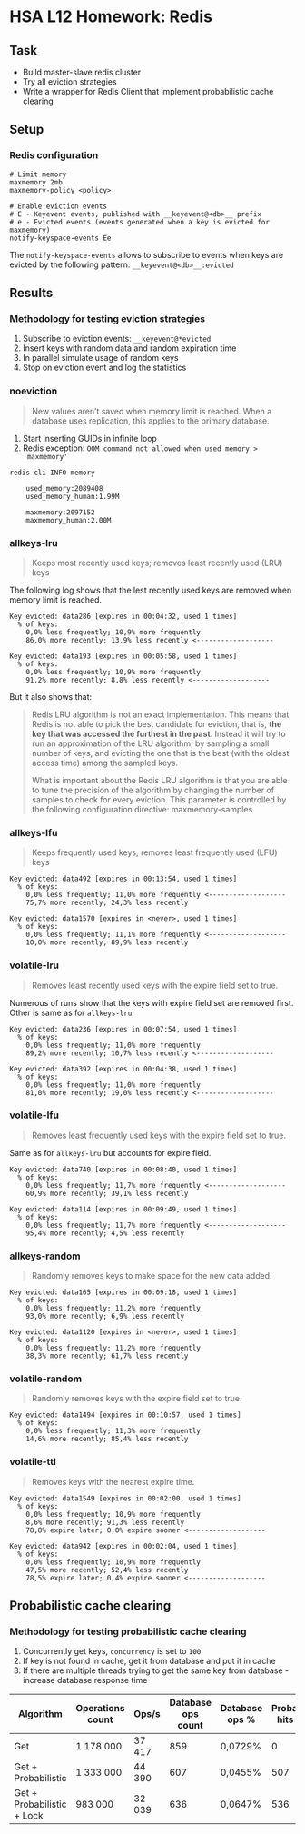 # HSA L12 Homework: Redis

## Task

- Build master-slave redis cluster 
- Try all eviction strategies 
- Write a wrapper for Redis Client that implement probabilistic cache clearing 

## Setup

### Redis configuration
```
# Limit memory
maxmemory 2mb
maxmemory-policy <policy>

# Enable eviction events
# E - Keyevent events, published with __keyevent@<db>__ prefix
# e - Evicted events (events generated when a key is evicted for maxmemory)
notify-keyspace-events Ee
```

The `notify-keyspace-events` allows to subscribe to events when keys are evicted by the following pattern: `__keyevent@<db>__:evicted`

## Results

### Methodology for testing eviction strategies

1. Subscribe to eviction events: `__keyevent@*evicted`
2. Insert keys with random data and random expiration time
3. In parallel simulate usage of random keys
4. Stop on eviction event and log the statistics

### noeviction

> New values aren’t saved when memory limit is reached. When a database uses replication, this applies to the primary database.

1. Start inserting GUIDs in infinite loop
2. Redis exception: `OOM command not allowed when used memory > 'maxmemory'`

```
redis-cli INFO memory

    used_memory:2089408
    used_memory_human:1.99M

    maxmemory:2097152
    maxmemory_human:2.00M
```

### allkeys-lru

> Keeps most recently used keys; removes least recently used (LRU) keys

The following log shows that the lest recently used keys are removed when memory limit is reached.

```
Key evicted: data286 [expires in 00:04:32, used 1 times]
  % of keys:
    0,0% less frequently; 10,9% more frequently
    86,0% more recently; 13,9% less recently <-------------------

Key evicted: data193 [expires in 00:05:58, used 1 times]
  % of keys:
    0,0% less frequently; 10,9% more frequently
    91,2% more recently; 8,8% less recently <-------------------
```

But it also shows that:
> Redis LRU algorithm is not an exact implementation. This means that Redis is not able to pick the best candidate for eviction, that is, **the key that was accessed the furthest in the past**. Instead it will try to run an approximation of the LRU algorithm, by sampling a small number of keys, and evicting the one that is the best (with the oldest access time) among the sampled keys.
> 
> What is important about the Redis LRU algorithm is that you are able to tune the precision of the algorithm by changing the number of samples to check for every eviction. This parameter is controlled by the following configuration directive: maxmemory-samples

### allkeys-lfu

> Keeps frequently used keys; removes least frequently used (LFU) keys

```
Key evicted: data492 [expires in 00:13:54, used 1 times]
  % of keys:
    0,0% less frequently; 11,0% more frequently <-------------------
    75,7% more recently; 24,3% less recently

Key evicted: data1570 [expires in <never>, used 1 times]
  % of keys:
    0,0% less frequently; 11,1% more frequently <-------------------
    10,0% more recently; 89,9% less recently
```

### volatile-lru

> Removes least recently used keys with the expire field set to true.

Numerous of runs show that the keys with expire field set are removed first. Other is same as for `allkeys-lru`.

```
Key evicted: data236 [expires in 00:07:54, used 1 times]
  % of keys:
    0,0% less frequently; 11,0% more frequently
    89,2% more recently; 10,7% less recently <-------------------

Key evicted: data392 [expires in 00:04:38, used 1 times]
  % of keys:
    0,0% less frequently; 11,0% more frequently
    81,0% more recently; 19,0% less recently <-------------------
```

### volatile-lfu

> Removes least frequently used keys with the expire field set to true.

Same as for `allkeys-lru` but accounts for expire field.

```
Key evicted: data740 [expires in 00:08:40, used 1 times]
  % of keys:
    0,0% less frequently; 11,7% more frequently <-------------------
    60,9% more recently; 39,1% less recently

Key evicted: data114 [expires in 00:09:49, used 1 times]
  % of keys:
    0,0% less frequently; 11,7% more frequently <-------------------
    95,4% more recently; 4,5% less recently
```

### allkeys-random

> Randomly removes keys to make space for the new data added.

```
Key evicted: data165 [expires in 00:09:18, used 1 times]
  % of keys:
    0,0% less frequently; 11,2% more frequently
    93,0% more recently; 6,9% less recently

Key evicted: data1120 [expires in <never>, used 1 times]
  % of keys:
    0,0% less frequently; 11,2% more frequently
    38,3% more recently; 61,7% less recently
```

### volatile-random

> Randomly removes keys with the expire field set to true.

```
Key evicted: data1494 [expires in 00:10:57, used 1 times]
  % of keys:
    0,0% less frequently; 11,3% more frequently
    14,6% more recently; 85,4% less recently
```

### volatile-ttl

> Removes keys with the nearest expire time.

```
Key evicted: data1549 [expires in 00:02:00, used 1 times]
  % of keys:
    0,0% less frequently; 10,9% more frequently
    8,6% more recently; 91,3% less recently
    78,8% expire later; 0,0% expire sooner <-------------------

Key evicted: data942 [expires in 00:02:04, used 1 times]
  % of keys:
    0,0% less frequently; 10,9% more frequently
    47,5% more recently; 52,4% less recently
    78,5% expire later; 0,4% expire sooner <-------------------
```

## Probabilistic cache clearing

### Methodology for testing probabilistic cache clearing

1. Concurrently get keys, `concurrency` is set to `100`
2. If key is not found in cache, get it from database and put it in cache
3. If there are multiple threads trying to get the same key from database - increase database response time

| Algorithm                  | Operations count | Ops/s  | Database ops count | Database ops % | Probabilistic hits count | Probabilistic hits % |
|----------------------------|------------------|--------|--------------------|----------------|--------------------------|----------------------|
| Get                        | 1 178 000        | 37 417 | 859                | 0,0729%        | 0                        | 0,0000%              |
| Get + Probabilistic        | 1 333 000        | 44 390 | 607                | 0,0455%        | 507                      | 0,0380%              |
| Get + Probabilistic + Lock | 983 000          | 32 039 | 636                | 0,0647%        | 536                      | 0,0545%              |
